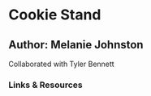 # Cookie Stand


## Author: Melanie Johnston

Collaborated with Tyler Bennett

### Links & Resources